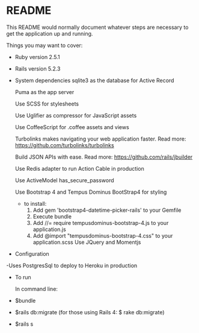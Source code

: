 # README

This README would normally document whatever steps are necessary to get the
application up and running.

Things you may want to cover:

* Ruby version 2.5.1

* Rails version 5.2.3

* System dependencies
	sqlite3 as the database for Active Record

 	Puma as the app server  
 	
 	Use SCSS for stylesheets  
 	
 	Use Uglifier as compressor for JavaScript assets
 	
 	Use CoffeeScript for .coffee assets and views
 	
 	Turbolinks makes navigating your web application faster. Read more: https://github.com/turbolinks/turbolinks
 	
 	Build JSON APIs with ease. Read more: https://github.com/rails/jbuilder
 	
 	Use Redis adapter to run Action Cable in production
 	
 	Use ActiveModel has_secure_password
 	
 	Use Bootstrap 4 and Tempus Dominus BootStrap4 for styling
 	- to install:
 		1. Add gem 'bootstrap4-datetime-picker-rails' to your Gemfile
 		2. Execute bundle
 		3. Add //= require tempusdominus-bootstrap-4.js to your application.js
 		4. Add @import "tempusdominus-bootstrap-4.css" to your application.scss
 	Use JQuery and Momentjs 


* Configuration

-Uses PostgresSql to deploy to Heroku in production 

* To run

	In command line: 

 - $bundle
 
 - $rails db:migrate (for those using Rails 4: $ rake db:migrate)

 - $rails s